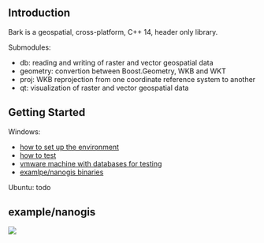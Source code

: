 ## Introduction

Bark is a geospatial, cross-platform, C++ 14, header only library.

Submodules:
- db: reading and writing of raster and vector geospatial data
- geometry: convertion between Boost.Geometry, WKB and WKT
- proj: WKB reprojection from one coordinate reference system to another
- qt: visualization of raster and vector geospatial data

## Getting Started

Windows:
- [how to set up the environment](https://github.com/storm-ptr/bark/blob/master/readme.windows.txt)
- [how to test](https://github.com/storm-ptr/bark/blob/master/test/readme.windows.txt)
- [vmware machine with databases for testing](https://yadi.sk/d/sdEDsIjC3TkeM6)
- [examlpe/nanogis binaries](https://yadi.sk/d/KFRNZBlp3TkeKh)

Ubuntu: todo

## example/nanogis

![](https://user-images.githubusercontent.com/3381451/37953194-d484eb90-31aa-11e8-935f-60509acc3246.png)
